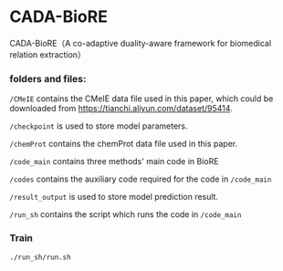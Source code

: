 # CADA-BioRE
CADA-BioRE（A co-adaptive duality-aware framework for biomedical relation extraction）
### folders and files:
`/CMeIE` contains the CMeIE data file used in this paper, which could be downloaded from https://tianchi.aliyun.com/dataset/95414.

`/checkpoint` is used to store model parameters.

`/chemProt` contains the chemProt data file used in this paper.

`/code_main` contains three methods' main code in BioRE

`/codes` contains the auxiliary code required for the code in `/code_main`

`/result_output` is used to store model prediction result.

`/run_sh` contains the script which runs the code in `/code_main`

### Train
~~~
./run_sh/run.sh
